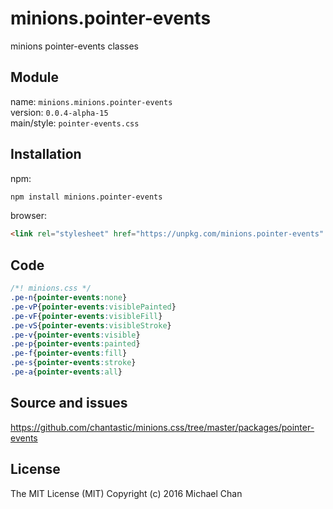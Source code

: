 # minions.pointer-events
minions pointer-events classes

## Module
name: `minions.minions.pointer-events`  
version: `0.0.4-alpha-15`  
main/style: `pointer-events.css`  

## Installation
npm:
```bash
npm install minions.pointer-events
```

browser:
```html
<link rel="stylesheet" href="https://unpkg.com/minions.pointer-events" />
```

## Code
```css
/*! minions.css */
.pe-n{pointer-events:none}
.pe-vP{pointer-events:visiblePainted}
.pe-vF{pointer-events:visibleFill}
.pe-vS{pointer-events:visibleStroke}
.pe-v{pointer-events:visible}
.pe-p{pointer-events:painted}
.pe-f{pointer-events:fill}
.pe-s{pointer-events:stroke}
.pe-a{pointer-events:all}

```

## Source and issues

https://github.com/chantastic/minions.css/tree/master/packages/pointer-events

## License

The MIT License (MIT)
Copyright (c) 2016 Michael Chan